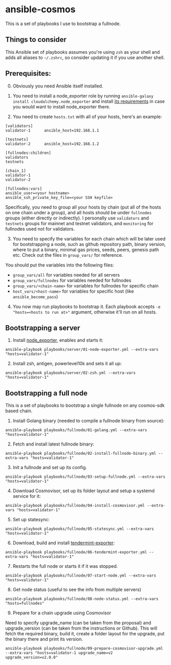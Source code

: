 # ansible-cosmos

This is a set of playbooks I use to bootstrap a fullnode.

## Things to consider

This Ansible set of playbooks assumes you're using `zsh` as your shell and adds all aliases to `~/.zshrc`, so consider updating it if you use another shell.

## Prerequisites:

0. Obviously you need Ansible itself installed.

1. You need to install a node_exporter role by running `ansible-galaxy install cloudalchemy.node_exporter` and install [its requirements](https://github.com/cloudalchemy/ansible-node-exporter#requirements) in case you would want to install node_exporter there.

2. You need to create `hosts.txt` with all of your hosts, here's an example:

```
[validators]
validator-1      ansible_host=192.168.1.1

[testnets]
validator-2      ansible_host=192.168.1.2

[fullnodes:children]
validators
testnets

[chain_1]
validator-1
validator-2

[fullnodes:vars]
ansible_user=<your hostname>
ansible_ssh_private_key_file=<your SSH keyfile>
```

Specifically, you need to group all your hosts by chain (put all of the hosts on one chain under a group), and all hosts should be under `fullnodes` groups (either directly or indirectly). I personally use `validators` and `testnets` groups for mainnet and testnet validators, and `monitoring` for fullnodes used not for validators.

3. You need to specify the variables for each chain which will be later used for bootstrapping a node, such as github repository path, binary version, where to put a binary, minimal gas prices, seeds, peers, genesis path etc. Check out the files in `group_vars/` for reference.

You should put the variables into the following files:
- `group_vars/all` for variables needed for all servers
- `group_vars/fullnodes` for variables needed for fullnodes
- `group_vars/<chain-name>` for variables for fullnodes for specific chain
- `host_vars/<host-name>` for variables for specific host (like `ansible_become_pass`)


4. You now may run playbooks to bootstrap it. Each playbook accepts `-e "hosts=<hosts to run at>"` argument, otherwise it'll run on all hosts.

## Bootstrapping a server

1. Install [node_exporter](https://github.com/prometheus/node_exporter), enables and starts it:

```
ansible-playbook playbooks/server/01-node-exporter.yml --extra-vars "hosts=validator-1"
```

2. Install zsh, antigen, powerlevel10k and sets it all up:

```
ansible-playbook playbooks/server/02-zsh.yml --extra-vars "hosts=validator-1"
```


## Bootstrapping a full node

This is a set of playbooks to bootstrap a single fullnode on any cosmos-sdk based chain.

1. Install Golang binary (needed to compile a fullnode binary from source):

```
ansible-playbook playbooks/fullnode/01-golang.yml --extra-vars "hosts=validator-1"
```

2. Fetch and install latest fullnode binary:

```
ansible-playbook playbooks/fullnode/02-install-fullnode-binary.yml --extra-vars "hosts=validator-1"
```

3. Init a fullnode and set up its config.

```
ansible-playbook playbooks/fullnode/03-setup-fullnode.yml --extra-vars "hosts=validator-1"
```

4. Download Cosmovisor, set up its folder layout and setup a systemd service for it:

```
ansible-playbook playbooks/fullnode/04-install-cosmovisor.yml --extra-vars "hosts=validator-1"
```

5. Set up statesync:

```
ansible-playbook playbooks/fullnode/05-statesync.yml --extra-vars "hosts=validator-1"
```

6. Download, build and install [tendermint-exporter](https://github.com/solarlabsteam/tendermint-exporter):

```
ansible-playbook playbooks/fullnode/06-tendermint-exporter.yml --extra-vars "hosts=validator-1"
```

7. Restarts the full node or starts it if it was stopped.

```
ansible-playbook playbooks/fullnode/07-start-node.yml --extra-vars "hosts=validator-1"
```

8. Get node status (useful to see the info from multiple servers)

```
ansible-playbook playbooks/fullnode/08-node-status.yml --extra-vars "hosts=fullnodes"
```

9. Prepare for a chain upgrade using Cosmovisor

Need to specify upgrade_name (can be taken from the proposal) and upgrade_version (can be taken from the instructions or Github). This will fetch the required binary, build it, create a folder layout for the upgrade, put the binary there and print its version.

```
ansible-playbook playbooks/fullnode/09-prepare-cosmovisor-upgrade.yml --extra-vars "hosts=validator-1 upgrade_name=v2 upgrade_version=v2.0.0"
```
